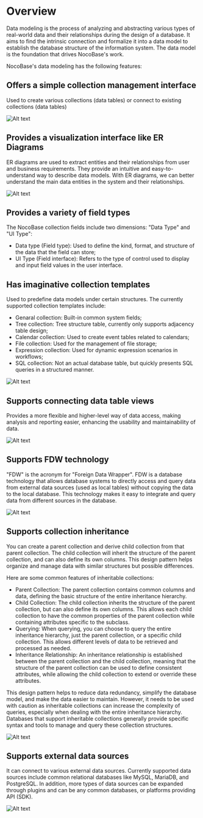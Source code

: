 # Overview

Data modeling is the process of analyzing and abstracting various types of real-world data and their relationships during the design of a database. It aims to find the intrinsic connection and formalize it into a data model to establish the database structure of the information system. The data model is the foundation that drives NocoBase's work.

NocoBase's data modeling has the following features:

## Offers a simple collection management interface

Used to create various collections (data tables) or connect to existing collections (data tables)

![Alt text](./image-1.png)

## Provides a visualization interface like ER Diagrams

ER diagrams are used to extract entities and their relationships from user and business requirements. They provide an intuitive and easy-to-understand way to describe data models. With ER diagrams, we can better understand the main data entities in the system and their relationships.

![Alt text](./image-5.png)

## Provides a variety of field types

The NocoBase collection fields include two dimensions: "Data Type" and "UI Type":

- Data type (Field type): Used to define the kind, format, and structure of the data that the field can store;
- UI Type (Field interface): Refers to the type of control used to display and input field values in the user interface.

## Has imaginative collection templates

Used to predefine data models under certain structures. The currently supported collection templates include:

- Genaral collection: Built-in common system fields;
- Tree collection: Tree structure table, currently only supports adjacency table design;
- Calendar collection: Used to create event tables related to calendars;
- File collection: Used for the management of file storage;
- Expression collection: Used for dynamic expression scenarios in workflows;
- SQL collection: Not an actual database table, but quickly presents SQL queries in a structured manner.

![Alt text](./image-2.png)

## Supports connecting data table views

Provides a more flexible and higher-level way of data access, making analysis and reporting easier, enhancing the usability and maintainability of data.

![Alt text](./image-4.png)

## Supports FDW technology

"FDW" is the acronym for "Foreign Data Wrapper". FDW is a database technology that allows database systems to directly access and query data from external data sources (used as local tables) without copying the data to the local database. This technology makes it easy to integrate and query data from different sources in the database.

![Alt text](./image-3.png)

## Supports collection inheritance

You can create a parent collection and derive child collection from that parent collection. The child collection will inherit the structure of the parent collection, and can also define its own columns. This design pattern helps organize and manage data with similar structures but possible differences.

Here are some common features of inheritable collections:

- Parent Collection: The parent collection contains common columns and data, defining the basic structure of the entire inheritance hierarchy.
- Child Collection: The child collection inherits the structure of the parent collection, but can also define its own columns. This allows each child collection to have the common properties of the parent collection while containing attributes specific to the subclass.
- Querying: When querying, you can choose to query the entire inheritance hierarchy, just the parent collection, or a specific child collection. This allows different levels of data to be retrieved and processed as needed.
- Inheritance Relationship: An inheritance relationship is established between the parent collection and the child collection, meaning that the structure of the parent collection can be used to define consistent attributes, while allowing the child collection to extend or override these attributes.

This design pattern helps to reduce data redundancy, simplify the database model, and make the data easier to maintain. However, it needs to be used with caution as inheritable collections can increase the complexity of queries, especially when dealing with the entire inheritance hierarchy. Databases that support inheritable collections generally provide specific syntax and tools to manage and query these collection structures.

![Alt text](./image-6.png)

## Supports external data sources

It can connect to various external data sources. Currently supported data sources include common relational databases like MySQL, MariaDB, and PostgreSQL. In addition, more types of data sources can be expanded through plugins and can be any common databases, or platforms providing API (SDK).

![Alt text](./image-7.png)